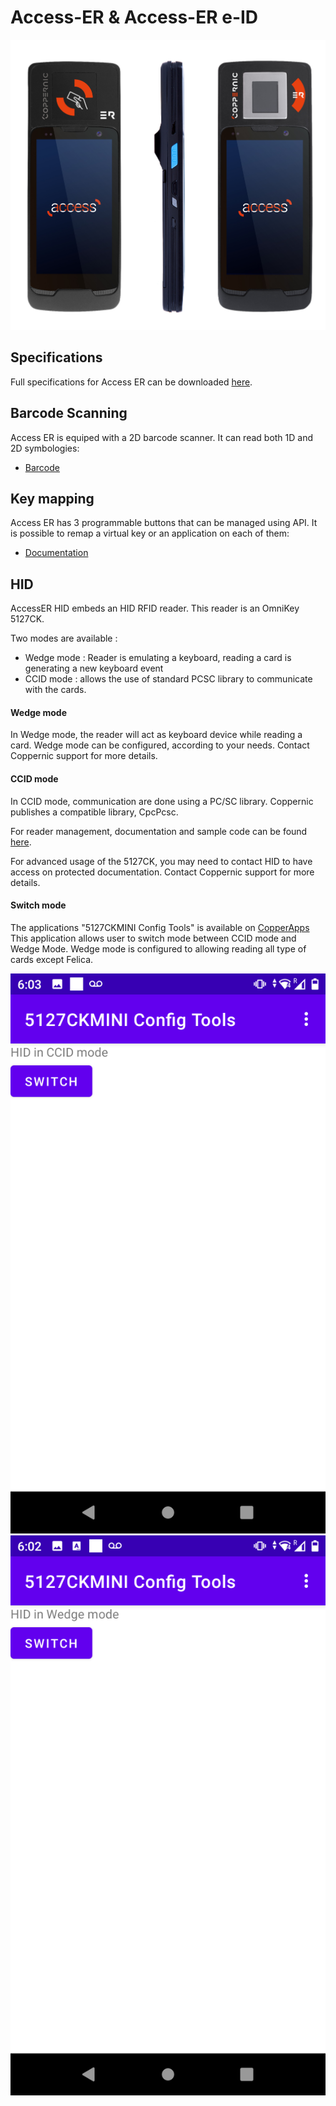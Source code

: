 Access-ER & Access-ER e-ID
======

![](/img/devices/access_er_rfid-eid.jpg)

Specifications
--------------

Full specifications for Access ER can be downloaded [here](https://www.coppernic.fr/en/documentations/).

Barcode Scanning
----------------

Access ER is equiped with a 2D barcode scanner. It can read both 1D and 2D symbologies:

- [Barcode](/sdk/barcode/manager.md)

Key mapping
-----------

Access ER has 3 programmable buttons that can be managed using API. It is possible to remap a virtual key or an application on each of them:


- [Documentation](/sdk/core/mapping.md)

HID
-----------

AccessER HID embeds an HID RFID reader.
This reader is an OmniKey 5127CK.

Two modes are available :
- Wedge mode : Reader is emulating a keyboard, reading a card is generating a new keyboard event
- CCID mode : allows the use of standard PCSC library to communicate with the cards.


#### Wedge mode

In Wedge mode, the reader will act as keyboard device while reading a card.
Wedge mode can be configured, according to your needs. Contact Coppernic support for more details.


#### CCID mode

In CCID mode, communication are done using a PC/SC library. Coppernic publishes a compatible library, CpcPcsc.

For reader management, documentation and sample code can be found [here](https://github.com/Coppernic/PcscSample).

For advanced usage of the 5127CK, you may need to contact HID to have access on protected documentation. Contact Coppernic support for more details.

#### Switch mode

The applications "5127CKMINI Config Tools" is available on [CopperApps](docs/start/copperapps)
This application allows user to switch mode between CCID mode and Wedge Mode.
Wedge mode is configured to allowing reading all type of cards except Felica.

![](/img/hid/hid_ccid.png)
![](/img/hid/hid_wedge.png)

<!---
RFID
----

 [HID](/docs/product/access/hid)

Fingerprint
----

- Coming soon...
-->
